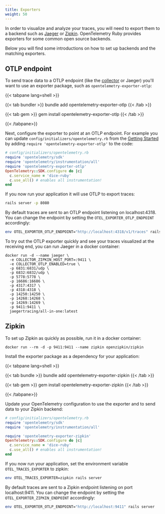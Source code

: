```yaml
---
title: Exporters
weight: 50
---
```


In order to visualize and analyze your traces, you will need to export them to a
backend such as [Jaeger](https://www.jaegertracing.io/) or
[Zipkin](https://zipkin.io/). OpenTelemetry Ruby provides exporters for some
common open source backends.

Below you will find some introductions on how to set up backends and the
matching exporters.

## OTLP endpoint

To send trace data to a OTLP endpoint (like the [collector](/docs/collector) or
Jaeger) you'll want to use an exporter package, such as
`opentelemetry-exporter-otlp`:

{{< tabpane lang=shell >}}

{{< tab bundler >}}
bundle add opentelemetry-exporter-otlp
{{< /tab >}}

{{< tab gem >}}
gem install opentelemetry-exporter-otlp
{{< /tab >}}

{{< /tabpane>}}

Next, configure the exporter to point at an OTLP endpoint. For example you can
update `config/initializers/opentelemetry.rb` from the
[Getting Started](../getting-started/) by adding
`require 'opentelemetry-exporter-otlp'` to the code:

```ruby
# config/initializers/opentelemetry.rb
require 'opentelemetry/sdk'
require 'opentelemetry/instrumentation/all'
require 'opentelemetry-exporter-otlp'
OpenTelemetry::SDK.configure do |c|
  c.service_name = 'dice-ruby'
  c.use_all() # enables all instrumentation!
end
```

If you now run your application it will use OTLP to export traces:

```sh
rails server -p 8080
```

By default traces are sent to an OTLP endpoint listening on localhost:4318. You
can change the endpoint by setting the `OTEL_EXPORTER_OTLP_ENDPOINT`
accordingly:

```sh
env OTEL_EXPORTER_OTLP_ENDPOINT="http://localhost:4318/v1/traces" rails server -p 8080
```

To try out the OTLP exporter quickly and see your traces visualized at the
receiving end, you can run Jaeger in a docker container:

```shell
docker run -d --name jaeger \
  -e COLLECTOR_ZIPKIN_HOST_PORT=:9411 \
  -e COLLECTOR_OTLP_ENABLED=true \
  -p 6831:6831/udp \
  -p 6832:6832/udp \
  -p 5778:5778 \
  -p 16686:16686 \
  -p 4317:4317 \
  -p 4318:4318 \
  -p 14250:14250 \
  -p 14268:14268 \
  -p 14269:14269 \
  -p 9411:9411 \
  jaegertracing/all-in-one:latest
```

## Zipkin

To set up Zipkin as quickly as possible, run it in a docker container:

```shell
docker run --rm -d -p 9411:9411 --name zipkin openzipkin/zipkin
```

Install the exporter package as a dependency for your application:

{{< tabpane lang=shell >}}

{{< tab bundle >}}
bundle add opentelemetry-exporter-zipkin
{{< /tab >}}

{{< tab gem >}}
gem install opentelemetry-exporter-zipkin
{{< /tab >}}

{{< /tabpane>}}

Update your OpenTelemetry configuration to use the exporter and to send data to
your Zipkin backend:

```ruby
# config/initializers/opentelemetry.rb
require 'opentelemetry/sdk'
require 'opentelemetry/instrumentation/all'

require 'opentelemetry-exporter-zipkin'
OpenTelemetry::SDK.configure do |c|
  c.service_name = 'dice-ruby'
  c.use_all() # enables all instrumentation!
end
```

If you now run your application, set the environment variable
`OTEL_TRACES_EXPORTER` to zipkin:

```sh
env OTEL_TRACES_EXPORTER=zipkin rails server
```

By default traces are sent to a Zipkin endpoint listening on port
localhost:9411. You can change the endpoint by setting the
`OTEL_EXPORTER_ZIPKIN_ENDPOINT` accordingly:

```sh
env OTEL_EXPORTER_OTLP_ENDPOINT="http://localhost:9411" rails server
```
